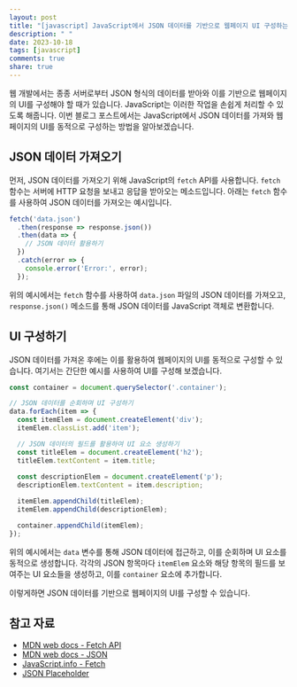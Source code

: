 ```yaml
---
layout: post
title: "[javascript] JavaScript에서 JSON 데이터를 기반으로 웹페이지 UI 구성하는 방법"
description: " "
date: 2023-10-18
tags: [javascript]
comments: true
share: true
---
```


웹 개발에서는 종종 서버로부터 JSON 형식의 데이터를 받아와 이를 기반으로 웹페이지의 UI를 구성해야 할 때가 있습니다. JavaScript는 이러한 작업을 손쉽게 처리할 수 있도록 해줍니다. 이번 블로그 포스트에서는 JavaScript에서 JSON 데이터를 가져와 웹페이지의 UI를 동적으로 구성하는 방법을 알아보겠습니다.

## JSON 데이터 가져오기

먼저, JSON 데이터를 가져오기 위해 JavaScript의 `fetch` API를 사용합니다. `fetch` 함수는 서버에 HTTP 요청을 보내고 응답을 받아오는 메소드입니다. 아래는 `fetch` 함수를 사용하여 JSON 데이터를 가져오는 예시입니다.

```javascript
fetch('data.json')
  .then(response => response.json())
  .then(data => {
    // JSON 데이터 활용하기
  })
  .catch(error => {
    console.error('Error:', error);
  });
```

위의 예시에서는 `fetch` 함수를 사용하여 `data.json` 파일의 JSON 데이터를 가져오고, `response.json()` 메소드를 통해 JSON 데이터를 JavaScript 객체로 변환합니다.

## UI 구성하기

JSON 데이터를 가져온 후에는 이를 활용하여 웹페이지의 UI를 동적으로 구성할 수 있습니다. 여기서는 간단한 예시를 사용하여 UI를 구성해 보겠습니다.

```javascript
const container = document.querySelector('.container');

// JSON 데이터를 순회하며 UI 구성하기
data.forEach(item => {
  const itemElem = document.createElement('div');
  itemElem.classList.add('item');

  // JSON 데이터의 필드를 활용하여 UI 요소 생성하기
  const titleElem = document.createElement('h2');
  titleElem.textContent = item.title;
  
  const descriptionElem = document.createElement('p');
  descriptionElem.textContent = item.description;

  itemElem.appendChild(titleElem);
  itemElem.appendChild(descriptionElem);

  container.appendChild(itemElem);
});
```

위의 예시에서는 `data` 변수를 통해 JSON 데이터에 접근하고, 이를 순회하며 UI 요소를 동적으로 생성합니다. 각각의 JSON 항목마다 `itemElem` 요소와 해당 항목의 필드를 보여주는 UI 요소들을 생성하고, 이를 `container` 요소에 추가합니다.

이렇게하면 JSON 데이터를 기반으로 웹페이지의 UI를 구성할 수 있습니다.

## 참고 자료

- [MDN web docs - Fetch API](https://developer.mozilla.org/en-US/docs/Web/API/Fetch_API)
- [MDN web docs - JSON](https://developer.mozilla.org/en-US/docs/Learn/JavaScript/Objects/JSON)
- [JavaScript.info - Fetch](https://javascript.info/fetch)
- [JSON Placeholder](https://jsonplaceholder.typicode.com/)